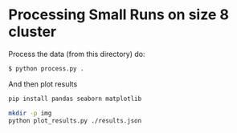 # Processing Small Runs on size 8 cluster

Process the data (from this directory) do:

```bash
$ python process.py .
```

And then plot results

```bash
pip install pandas seaborn matplotlib
```

```bash
mkdir -p img
python plot_results.py ./results.json
```